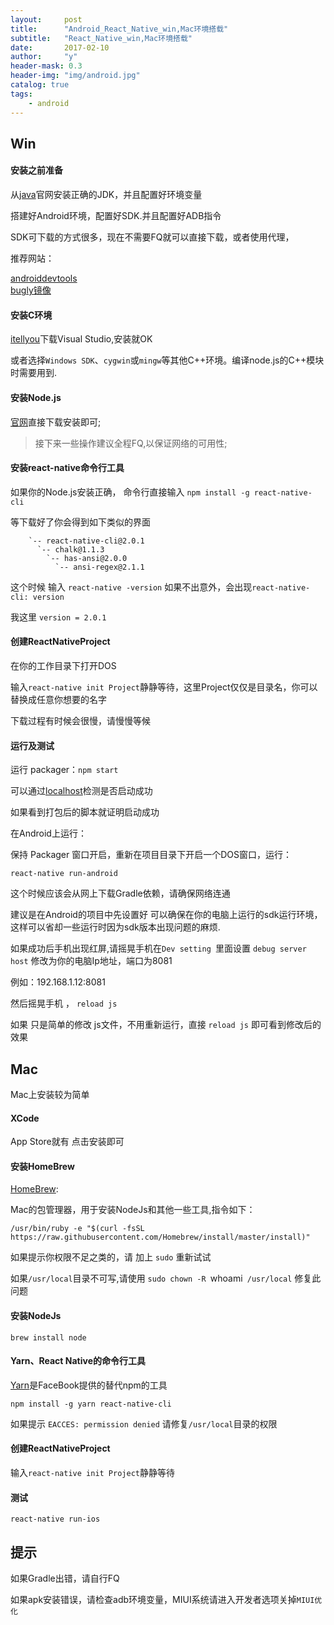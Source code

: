 ```yaml
---
layout:     post
title:      "Android_React_Native_win,Mac环境搭载"
subtitle:   "React_Native_win,Mac环境搭载"
date:       2017-02-10
author:     "y"
header-mask: 0.3
header-img: "img/android.jpg"
catalog: true
tags:
    - android
---
```


## Win

#### 安装之前准备


从[java](http://www.oracle.com/technetwork/java/javase/downloads/index-jsp-138363.html)官网安装正确的JDK，并且配置好环境变量<br>

搭建好Android环境，配置好SDK.并且配置好ADB指令

SDK可下载的方式很多，现在不需要FQ就可以直接下载，或者使用代理，<br>

推荐网站：

[androiddevtools](http://androiddevtools.cn/)<br>
[bugly镜像](http://android-mirror.bugly.qq.com:8080/include/usage.html)<br>


#### 安装C环境

[itellyou](http://msdn.itellyou.cn/)下载Visual Studio,安装就OK<br>

或者选择`Windows SDK`、`cygwin`或`mingw`等其他C++环境。编译node.js的C++模块时需要用到.

#### 安装Node.js

[官网](https://nodejs.org/en/)直接下载安装即可;


>接下来一些操作建议全程FQ,以保证网络的可用性;

#### 安装react-native命令行工具

如果你的Node.js安装正确， 命令行直接输入 `npm install -g react-native-cli`

等下载好了你会得到如下类似的界面

		`-- react-native-cli@2.0.1
		  `-- chalk@1.1.3
		    `-- has-ansi@2.0.0
		      `-- ansi-regex@2.1.1

这个时候 输入 `react-native -version` 如果不出意外，会出现`react-native-cli: version`<br>

我这里 `version = 2.0.1`

#### 创建ReactNativeProject


在你的工作目录下打开DOS<br>

输入`react-native init Project`静静等待，这里Project仅仅是目录名，你可以替换成任意你想要的名字<br>

下载过程有时候会很慢，请慢慢等候


#### 运行及测试


运行 packager：`npm start`<br>

可以通过[localhost](http://localhost:8081/index.android.bundle?platform=android)检测是否启动成功<br>

如果看到打包后的脚本就证明启动成功<br>

在Android上运行：<br>

保持 Packager 窗口开启，重新在项目目录下开启一个DOS窗口，运行：

`react-native run-android`

这个时候应该会从网上下载Gradle依赖，请确保网络连通<br>

建议是在Android的项目中先设置好 可以确保在你的电脑上运行的sdk运行环境，这样可以省却一些运行时因为sdk版本出现问题的麻烦. <br>


如果成功后手机出现红屏,请摇晃手机在`Dev setting `里面设置 `debug server host` 修改为你的电脑Ip地址，端口为8081

例如：192.168.1.12:8081<br>

然后摇晃手机 ， `reload js`

如果 只是简单的修改 js文件，不用重新运行，直接 `reload js`  即可看到修改后的效果



## Mac

Mac上安装较为简单<br>

#### XCode

App Store就有 点击安装即可

#### 安装HomeBrew

[HomeBrew](http://brew.sh/index_zh-cn.html): 

Mac的包管理器，用于安装NodeJs和其他一些工具,指令如下：<br>

`/usr/bin/ruby -e "$(curl -fsSL https://raw.githubusercontent.com/Homebrew/install/master/install)"`

如果提示你权限不足之类的，请 加上 `sudo` 重新试试<br>

如果`/usr/local`目录不可写,请使用 `sudo chown -R `whoami` /usr/local` 修复此问题<br>

#### 安装NodeJs

`brew install node`

#### Yarn、React Native的命令行工具

[Yarn](https://yarnpkg.com/lang/en/)是FaceBook提供的替代npm的工具

`npm install -g yarn react-native-cli`

如果提示 `EACCES: permission denied` 请修复`/usr/local`目录的权限



#### 创建ReactNativeProject

输入`react-native init Project`静静等待


#### 测试 

`react-native run-ios`

## 提示

如果Gradle出错，请自行FQ<br>

如果apk安装错误，请检查adb环境变量，MIUI系统请进入开发者选项关掉`MIUI优化`